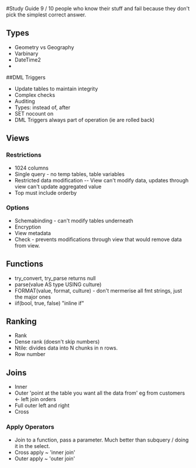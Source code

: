 #Study Guide
 9 / 10 people who know their stuff and fail because they don't pick the simplest correct answer.

## Types
 - Geometry vs Geography
 - Varbinary
 - DateTime2
 - 

##DML Triggers
 - Update tables to maintain integrity
 - Complex checks
 - Auditing
 - Types: instead of, after
 - SET nocount on
 - DML Triggers always part of operation (ie are rolled back)

## Views
### Restrictions
 - 1024 columns
 - Single query - no temp tables, table variables
 - Restricted data modification
 -- View can't modify data, updates through view can't update aggregated value
 - Top must include orderby

### Options
 - Schemabinding - can't modify tables underneath
 - Encryption
 - View metadata
 - Check - prevents modifications through view that would remove data from view.

## Functions
 - try\_convert, try\_parse returns null
 - parse(value AS type USING culture)
 - FORMAT(value, format, culture) - don't mermerise all fmt strings, just the major ones
 - iif(bool, true, false) "inline if"

## Ranking
 - Rank 
 - Dense rank (doesn't skip numbers)
 - Ntile: divides data into N chunks in n rows.
 - Row number

 ## Joins
  - Inner
  - Outer 'point at the table you want all the data from' eg from customers <- left join orders 
  - Full outer left and right
  - Cross

 ### Apply Operators
  - Join to a function, pass a parameter. Much better than subquery / doing it in the select.
  - Cross apply ~ 'inner join'
  - Outer apply ~ 'outer join'

